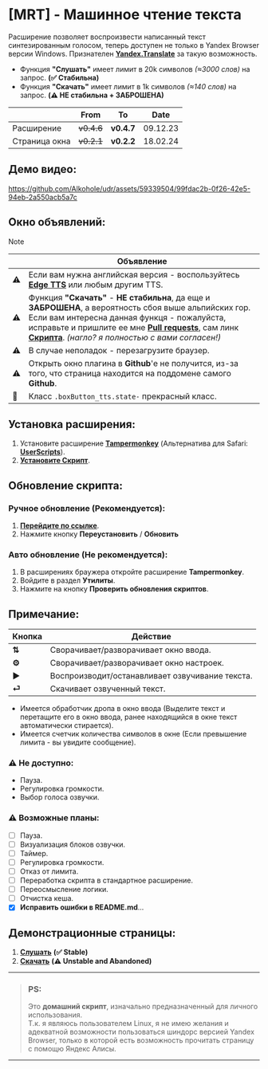 # [MRT] - Машинное чтение текста
Расширение позволяет воспроизвести написанный текст синтезированным голосом, теперь доступен не только в Yandex Browser версии Windows. Признателен **[Yandex.Translate](https://translate.yandex.ru/)** за такую возможность.
- Функция **"Слушать"** имеет лимит в 20k символов *(≈3000 слов)* на запрос. **(✅ Cтабильна)**
- Функция **"Скачать"** имеет лимит в 1k символов *(≈140 слов)* на запрос. **(⚠️ НЕ стабильна + ЗАБРОШЕНА)**

|  | From | To | Date |
|---|---|---|---|
| Расширение | ~~v0.4.6~~ | **v0.4.7** | 09.12.23 |
| Страница окна | ~~v0.2.1~~ | **v0.2.2** | 18.02.24 |

## Демо видео:

https://github.com/Alkohole/udr/assets/59339504/99fdac2b-0f26-42e5-94eb-2a550acb5a7c

## Окно объявлений:

> [!Note]
> |  | Объявление |
> |----|---------|
> | ⚠️ | Если вам нужна английская версия - воспользуйтесь **[Edge TTS](https://github.com/EdgeTTS/EdgeTTS.github.io)** или любым другим TTS. |
> | ⚠️ | Функция **"Скачать"** - **НЕ стабильна**, да еще и **ЗАБРОШЕНА**, а вероятность сбоя выше альпийских гор. Если вам интересна данная функця - пожалуйста, исправьте и пришлите ее мне **[Pull requests](https://github.com/Alkohole/udr/pulls)**, сам линк **[Скрипта](https://github.com/Alkohole/udr/blob/main/down.html#L81)**. _(нагло? я полностью с вами согласен!)_ |
> | ⚠️ | В случае неполадок - перезагрузите браузер. |
> | ⚠️ | Открыть окно плагина в **Github**'е не получится, из-за того, что страница находится на поддомене самого **Github**. |
> | 🙂 | Класс `.boxButton_tts.state-` прекрасный класс. |


## Установка расширения:

1. Установите расширение **[Tampermonkey](https://www.tampermonkey.net/)** (Альтернатива для Safari: **[UserScripts](https://apps.apple.com/app/userscripts/id1463298887 )**).
2. **[Установите Скрипт](https://github.com/Alkohole/udr/raw/main/mrt.user.js)**.


## Обновление скрипта:
### Ручное обновление (Рекомендуется):

1. **[Перейдите по ссылке](https://github.com/Alkohole/udr/raw/main/mrt.user.js)**.
2. Нажмите кнопку **Переустановить** / **Обновить**

### Авто обновление (Не рекомендуется):

1. В расширениях браужера откройте расширение **Tampermonkey**.
2. Войдите в раздел **Утилиты**.
3. Нажмите на кнопку **Проверить обновления скриптов**.

## Примечание:

| Кнопка | Действие |
|----|---------|
| **⇅** | Cворачивает/разворачивает окно ввода. |
| **⚙** | Cворачивает/разворачивает окно настроек. |
| **▶** | Воспроизводит/останавливает озвучивание текста. |
| **⏎** | Скачивает озвученный текст. |



- Имеется обработчик дропа в окно ввода (Выделите текст и перетащите его в окно ввода, ранее находящийся в окне текст автоматически стирается).
- Имеется счетчик количества символов в окне (Если превышение лимита - вы увидите сообщение).

### ⚠️ Не доступно:
- Пауза.
- Регулировка громкости.
- Выбор голоса озвучки.

### ⚠️ Возможные планы:
- [ ] Пауза.
- [ ] Визуализация блоков озвучки.
- [ ] Таймер.
- [ ] Регулировка громкости.
- [ ] Отказ от лимита.
- [ ] Переработка скрипта в стандартное расширение.
- [ ] Переосмысление логики.
- [ ] Отчистка кеша.
- [x] **Исправить ошибки в README.md**...

## Демонстрационные страницы:
1. **[Слушать](https://alkohole.github.io/udr/)** **(✅ Stable)**
2. **[Скачать](https://alkohole.github.io/udr/down)** **(⚠️ Unstable and Abandoned)**

<hr>

> ### PS:
> Это **домашний скрипт**, изначально предназначенный для личного использования. <br>
> Т.к. я являюсь пользователем Linux, я не имею желания и адекватной возможности пользоваться шиндорс версией Yandex Browser, только в которой есть возможность прочитать страницу с помощю Яндекс Алисы.

<hr>
